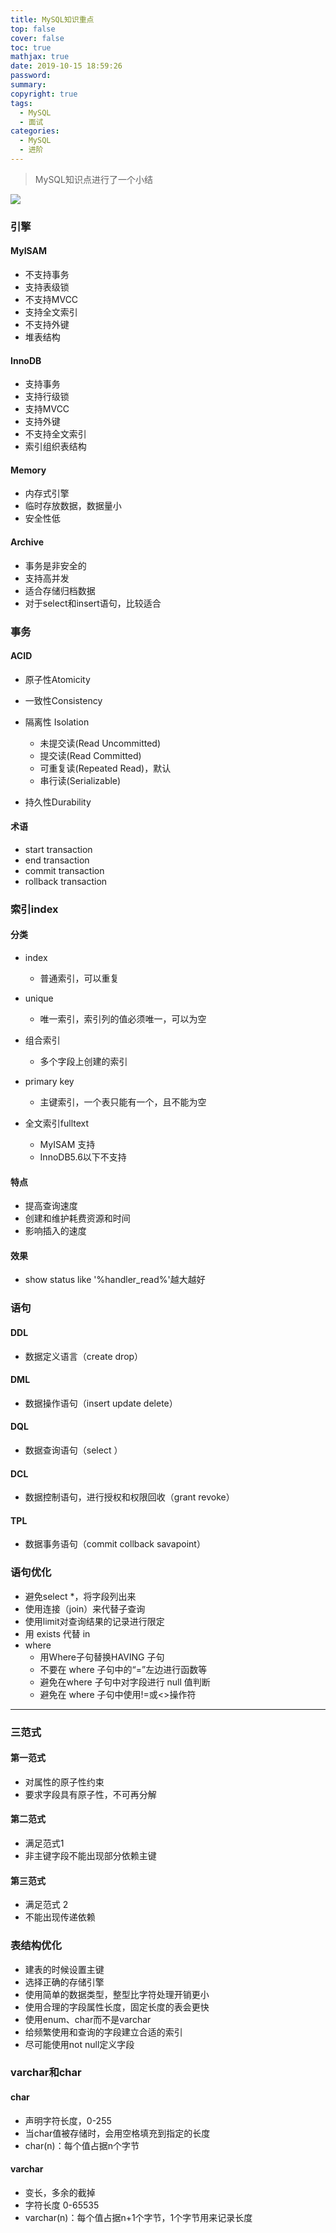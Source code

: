 ```yaml
---
title: MySQL知识重点
top: false
cover: false
toc: true
mathjax: true
date: 2019-10-15 18:59:26
password:
summary:
copyright: true
tags:
  - MySQL
  - 面试
categories:
  - MySQL
  - 进阶
---
```


> MySQL知识点进行了一个小结

![](https://s2.ax1x.com/2019/10/15/KPPxF1.png)

### 引擎

#### MyISAM

- 不支持事务
- 支持表级锁
- 不支持MVCC
- 支持全文索引
- 不支持外键
- 堆表结构

<!--MORE-->

#### InnoDB

- 支持事务
- 支持行级锁
- 支持MVCC
- 支持外键
- 不支持全文索引
- 索引组织表结构

#### Memory

- 内存式引擎
- 临时存放数据，数据量小
- 安全性低

#### Archive

- 事务是非安全的
- 支持高并发
- 适合存储归档数据
- 对于select和insert语句，比较适合

### 事务

#### ACID

- 原子性Atomicity
- 一致性Consistency
- 隔离性 Isolation

  - 未提交读(Read Uncommitted)
  - 提交读(Read Committed)
  - 可重复读(Repeated Read)，默认
  - 串行读(Serializable)

- 持久性Durability

#### 术语

- start transaction
- end transaction
- commit transaction
- rollback transaction

### 索引index

#### 分类

- index

  - 普通索引，可以重复

- unique

  - 唯一索引，索引列的值必须唯一，可以为空

- 组合索引

  - 多个字段上创建的索引

- primary key

  - 主键索引，一个表只能有一个，且不能为空

- 全文索引fulltext

  - MyISAM 支持
  - InnoDB5.6以下不支持

#### 特点

- 提高查询速度
- 创建和维护耗费资源和时间
- 影响插入的速度

#### 效果

- show status like '%handler_read%'越大越好

### 语句

#### DDL

- 数据定义语言（create drop）

#### DML

- 数据操作语句（insert update delete）

#### DQL

- 数据查询语句（select ）

#### DCL

- 数据控制语句，进行授权和权限回收（grant revoke）

#### TPL

- 数据事务语句（commit collback savapoint）

### 语句优化

- 避免select *，将字段列出来
- 使用连接（join）来代替子查询
- 使用limit对查询结果的记录进行限定
- 用 exists 代替 in 
- where
  - 用Where子句替换HAVING 子句
  - 不要在 where 子句中的“=”左边进行函数等
  - 避免在where 子句中对字段进行 null 值判断
  - 避免在 where 子句中使用!=或<>操作符

---------

### 三范式

#### 第一范式

- 对属性的原子性约束
- 要求字段具有原子性，不可再分解

#### 第二范式

- 满足范式1
- 非主键字段不能出现部分依赖主键

#### 第三范式

- 满足范式 2
- 不能出现传递依赖

### 表结构优化

- 建表的时候设置主键
- 选择正确的存储引擎
- 使用简单的数据类型，整型比字符处理开销更小
- 使用合理的字段属性长度，固定长度的表会更快
- 使用enum、char而不是varchar
- 给频繁使用和查询的字段建立合适的索引
- 尽可能使用not null定义字段

### varchar和char

#### char

- 声明字符长度，0-255
- 当char值被存储时，会用空格填充到指定的长度
- char(n)：每个值占据n个字节

#### varchar

- 变长，多余的截掉
- 字符长度 0-65535
- varchar(n)：每个值占据n+1个字节，1个字节用来记录长度

